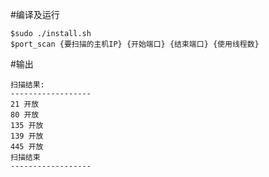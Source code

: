

#编译及运行

	$sudo ./install.sh
	$port_scan {要扫描的主机IP} {开始端口} {结束端口} {使用线程数}
	
	
#输出

	扫描结果:
	------------------
	21 开放
	80 开放
	135 开放
	139 开放
	445 开放
	扫描结束
	------------------